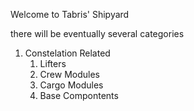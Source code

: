 Welcome to Tabris' Shipyard

there will be eventually several categories

1. Constelation Related
    1. Lifters
    2. Crew Modules
    3. Cargo Modules
    4. Base Compontents


